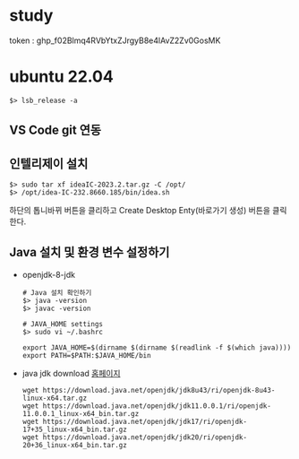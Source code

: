 # study

token : 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

# ubuntu 22.04

```shell
$> lsb_release -a
```

## VS Code git 연동

## 인텔리제이 설치

```shell
$> sudo tar xf ideaIC-2023.2.tar.gz -C /opt/
$> /opt/idea-IC-232.8660.185/bin/idea.sh
``````

 하단의 톱니바뀌 버튼을 클리하고 Create Desktop Enty(바로가기 생성) 버튼을 클릭한다.

## Java 설치 및 환경 변수 설정하기

 * openjdk-8-jdk

    ```shell
    # Java 설치 확인하기
    $> java -version
    $> javac -version

    # JAVA_HOME settings
    $> sudo vi ~/.bashrc

    export JAVA_HOME=$(dirname $(dirname $(readlink -f $(which java))))
    export PATH=$PATH:$JAVA_HOME/bin
    ```


 * java jdk download [홈페이지](https://jdk.java.net/java-se-ri/20)

    ```shell
    wget https://download.java.net/openjdk/jdk8u43/ri/openjdk-8u43-linux-x64.tar.gz
    wget https://download.java.net/openjdk/jdk11.0.0.1/ri/openjdk-11.0.0.1_linux-x64_bin.tar.gz
    wget https://download.java.net/openjdk/jdk17/ri/openjdk-17+35_linux-x64_bin.tar.gz
    wget https://download.java.net/openjdk/jdk20/ri/openjdk-20+36_linux-x64_bin.tar.gz
    ```